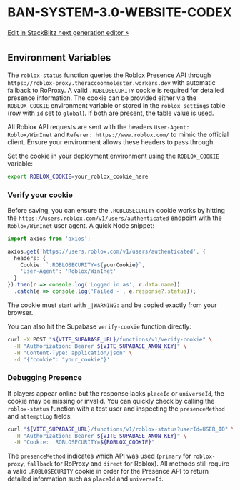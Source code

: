 # BAN-SYSTEM-3.0-WEBSITE-CODEX

[Edit in StackBlitz next generation editor ⚡️](https://stackblitz.com/~/github.com/TheRacBW/BAN-SYSTEM-3.0-WEBSITE-CODEX)

## Environment Variables

The `roblox-status` function queries the Roblox Presence API through
`https://roblox-proxy.theraccoonmolester.workers.dev` with automatic
fallback to RoProxy. A valid `.ROBLOSECURITY` cookie is required for detailed
presence information. The cookie can be provided either via the `ROBLOX_COOKIE`
environment variable or stored in the `roblox_settings` table (row with `id`
set to `global`). If both are present, the table value is used.

All Roblox API requests are sent with the headers `User-Agent: Roblox/WinInet` and `Referer: https://www.roblox.com/` to mimic the official client. Ensure your environment allows these headers to pass through.

Set the cookie in your deployment environment using the `ROBLOX_COOKIE` variable:

```bash
export ROBLOX_COOKIE=your_roblox_cookie_here
```

### Verify your cookie

Before saving, you can ensure the `.ROBLOSECURITY` cookie works by hitting the
`https://users.roblox.com/v1/users/authenticated` endpoint with the
`Roblox/WinInet` user agent. A quick Node snippet:

```typescript
import axios from 'axios';

axios.get('https://users.roblox.com/v1/users/authenticated', {
  headers: {
    Cookie: `.ROBLOSECURITY=${yourCookie}`,
    'User-Agent': 'Roblox/WinInet'
  }
}).then(r => console.log('Logged in as', r.data.name))
  .catch(e => console.log('Failed -', e.response?.status));
```

The cookie must start with `_|WARNING:` and be copied exactly from your browser.

You can also hit the Supabase `verify-cookie` function directly:

```bash
curl -X POST "${VITE_SUPABASE_URL}/functions/v1/verify-cookie" \
  -H "Authorization: Bearer ${VITE_SUPABASE_ANON_KEY}" \
  -H "Content-Type: application/json" \
  -d '{"cookie": "your_cookie"}'
```

### Debugging Presence

If players appear online but the response lacks `placeId` or `universeId`, the
cookie may be missing or invalid. You can quickly check by calling the
`roblox-status` function with a test user and inspecting the `presenceMethod`
and `attemptLog` fields:

```bash
curl "${VITE_SUPABASE_URL}/functions/v1/roblox-status?userId=USER_ID" \
  -H "Authorization: Bearer ${VITE_SUPABASE_ANON_KEY}" \
  -H "Cookie: .ROBLOSECURITY=${ROBLOX_COOKIE}"
```

The `presenceMethod` indicates which API was used (`primary` for
`roblox-proxy`, `fallback` for RoProxy and `direct` for Roblox). All methods
still require a valid `.ROBLOSECURITY` cookie in order for the Presence API to
return detailed information such as `placeId` and `universeId`.
